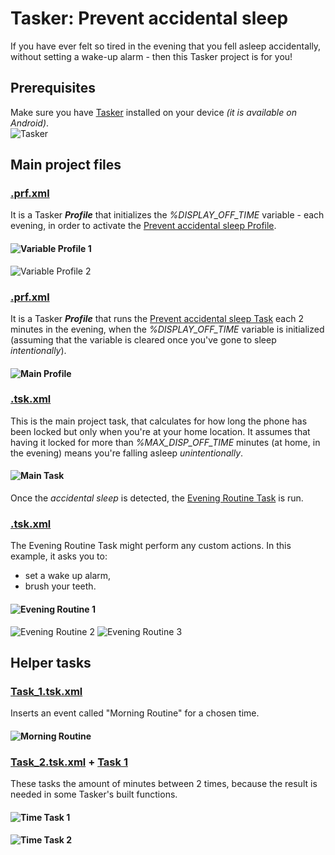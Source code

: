 # Tasker: Prevent accidental sleep
If you have ever felt so tired in the evening that you fell asleep accidentally, without setting a wake-up alarm - then this Tasker project is for you!



## Prerequisites
Make sure you have [Tasker](https://play.google.com/store/apps/details?id=net.dinglisch.android.taskerm&hl=en_US) installed on your device _(it is available on Android)_.
<br>
![Tasker](screenshots/tasker.png)



## Main project files


### [.prf.xml](.prf.xml)
It is a Tasker ***Profile*** that initializes the _%DISPLAY_OFF_TIME_ variable - each evening, in order to activate the [Prevent accidental sleep Profile](.prf.xml).

#### ![Variable Profile 1](screenshots/variable-profile-1.png)
![Variable Profile 2](screenshots/variable-profile-2.png)


### [.prf.xml](.prf.xml)
It is a Tasker ***Profile*** that runs the [Prevent accidental sleep Task](.tsk.xml) each 2 minutes in the evening, when the _%DISPLAY_OFF_TIME_ variable is initialized (assuming that the variable is cleared once you've gone to sleep *intentionally*).

#### ![Main Profile](screenshots/main-profile.png)


### [.tsk.xml](.tsk.xml)

This is the main project task, that calculates for how long the phone has been locked but only when you're at your home location. It assumes that having it locked for more than _%MAX_DISP_OFF_TIME_ minutes (at home, in the evening) means you're falling asleep *unintentionally*.

#### ![Main Task](screenshots/main-task.png)

Once the *accidental sleep* is detected, the [Evening Routine Task](.tsk.xml) is run.


### [.tsk.xml](.tsk.xml)

The Evening Routine Task might perform any custom actions. In this example, it asks you to:
* set a wake up alarm,
* brush your teeth.

#### ![Evening Routine 1](screenshots/evening-routine.png)
![Evening Routine 2](screenshots/set-wake-up.png)
![Evening Routine 3](screenshots/evening-teeth.png)



## Helper tasks


### [Task_1.tsk.xml](Task_1.tsk.xml)

Inserts an event called "Morning Routine" for a chosen time.

#### ![Morning Routine](screenshots/morning-routine.png)


### [Task_2.tsk.xml](Task_2.tsk.xml) + [Task 1](sdvsd.xml)

These tasks the amount of minutes between 2 times, because the result is needed in some Tasker's built functions.

#### ![Time Task 1](screenshots/time-task-1.png)

#### ![Time Task 2](screenshots/time-task-2.png)
